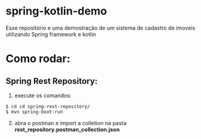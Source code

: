 # spring-kotlin-demo
Esse repositório e uma demostração de um sistema de cadastro de imoveis utilizando Spring framework e kotlin

# Como rodar:

## Spring Rest Repository:

1. execute os comandos:
```
$ cd cd spring-rest-repository/ 
$ mvn spring-boot:run  
``` 

2. abra o postman e import a colletion na pasta **rest_repository.postman_collection.json**

